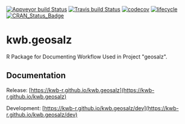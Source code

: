 [![Appveyor build Status](https://ci.appveyor.com/api/projects/status/github/KWB-R/kwb.geosalz?branch=master&svg=true)](https://ci.appveyor.com/project/KWB-R/kwb-geosalz/branch/master)
[![Travis build Status](https://travis-ci.org/KWB-R/kwb.geosalz.svg?branch=master)](https://travis-ci.org/KWB-R/kwb.geosalz)
[![codecov](https://codecov.io/github/KWB-R/kwb.geosalz/branch/master/graphs/badge.svg)](https://codecov.io/github/KWB-R/kwb.geosalz)
[![lifecycle](https://img.shields.io/badge/lifecycle-experimental-orange.svg)](https://www.tidyverse.org/lifecycle/#experimental)
[![CRAN_Status_Badge](https://www.r-pkg.org/badges/version/kwb.geosalz)]()

# kwb.geosalz

R Package for Documenting Workflow Used in Project "geosalz".

## Documentation

Release: [https://kwb-r.github.io/kwb.geosalz](https://kwb-r.github.io/kwb.geosalz)

Development: [https://kwb-r.github.io/kwb.geosalz/dev](https://kwb-r.github.io/kwb.geosalz/dev)
